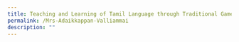 ```yaml
---
title: Teaching and Learning of Tamil Language through Traditional Games
permalink: /Mrs-Adaikkappan-Valliammai
description: ""
---
```

